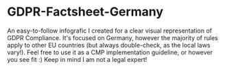 # GDPR-Factsheet-Germany

An easy-to-follow infografic I created for a clear visual representation of GDPR Compliance. It's focused on Germany, however the majority of rules apply to other EU countries (but always double-check, as the local laws vary!). Feel free to use it as a CMP implementation guideline, or however you see fit :) Keep in mind I am not a legal expert!
